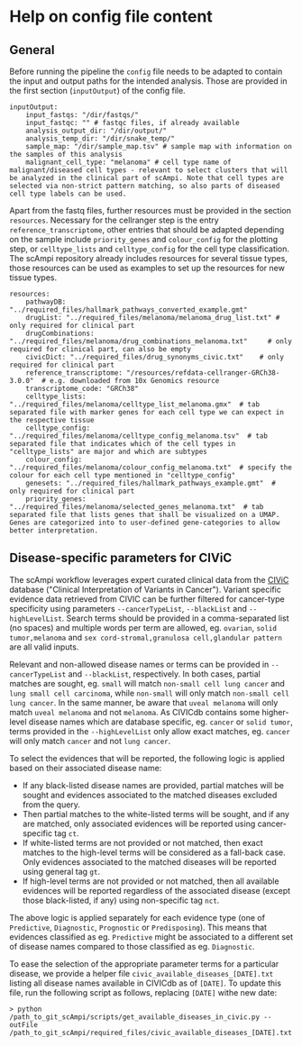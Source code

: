 # Help on config file content

## General

Before running the pipeline the `config` file needs to be adapted to contain the input and output paths for the intended analysis. Those are provided in the first section (`inputOutput`) of the config file.

    inputOutput:
        input_fastqs: "/dir/fastqs/"
        input_fastqc: "" # fastqc files, if already available
        analysis_output_dir: "/dir/output/"
        analysis_temp_dir: "/dir/snake_temp/"
        sample_map: "/dir/sample_map.tsv" # sample map with information on the samples of this analysis
        malignant_cell_type: "melanoma" # cell type name of malignant/diseased cell types - relevant to select clusters that will be analyzed in the clinical part of scAmpi. Note that cell types are selected via non-strict pattern matching, so also parts of diseased cell type labels can be used.

Apart from the fastq files, further resources must be provided in the section `resources`. Necessary for the cellranger step is the entry `reference_transcriptome`, other entries that should be adapted depending on the sample include `priority_genes` and `colour_config` for the plotting step, or `celltype_lists` and `celltype_config` for the cell type classification.
The scAmpi repository already includes resources for several tissue types, those resources can be used as examples to set up the resources for new tissue types.

    resources:
        pathwayDB: "../required_files/hallmark_pathways_converted_example.gmt"
        drugList: "../required_files/melanoma/melanoma_drug_list.txt" # only required for clinical part
        drugCombinations: "../required_files/melanoma/drug_combinations_melanoma.txt"     # only required for clinical part, can also be empty
        civicDict: "../required_files/drug_synonyms_civic.txt"    # only required for clinical part
        reference_transcriptome: "/resources/refdata-cellranger-GRCh38-3.0.0"  # e.g. downloaded from 10x Genomics resource 
        transcriptome_code: "GRCh38"
        celltype_lists: "../required_files/melanoma/celltype_list_melanoma.gmx"  # tab separated file with marker genes for each cell type we can expect in the respective tissue
        celltype_config: "../required_files/melanoma/celltype_config_melanoma.tsv"  # tab separated file that indicates which of the cell types in "celltype_lists" are major and which are subtypes
        colour_config: "../required_files/melanoma/colour_config_melanoma.txt"  # specify the colour for each cell type mentioned in "celltype_config"
        genesets: "../required_files/hallmark_pathways_example.gmt"  # only required for clinical part
        priority_genes: "../required_files/melanoma/selected_genes_melanoma.txt"  # tab separated file that lists genes that shall be visualized on a UMAP. Genes are categorized into to user-defined gene-categories to allow better interpretation.

## Disease-specific parameters for CIViC

The scAmpi workflow leverages expert curated clinical data from the [CIViC](https://civicdb.org) database ("Clinical Interpretation of Variants in Cancer"). Variant specific evidence data retrieved from CIVIC can be further filtered for cancer-type specificity using parameters `--cancerTypeList`, `--blackList` and `--highLevelList`. Search terms should be provided in a comma-separated list (no spaces) and multiple words per term are allowed, eg. `ovarian`, `solid tumor,melanoma` and `sex cord-stromal,granulosa cell,glandular pattern` are all valid inputs.

Relevant and non-allowed disease names or terms can be provided in `--cancerTypeList` and `--blackList`, respectively. In both cases, partial matches are sought, eg. `small` will match `non-small cell lung cancer` and `lung small cell carcinoma`, while `non-small` will only match `non-small cell lung cancer`. In the same manner, be aware that `uveal melanoma` will only match `uveal melanoma` and not `melanoma`. As CIVICdb contains some higher-level disease names which are database specific, eg. `cancer` or `solid tumor`, terms provided in the `--highLevelList` only allow exact matches, eg. `cancer` will only match `cancer` and not `lung cancer`.

To select the evidences that will be reported, the following logic is applied based on their associated disease name:
* If any black-listed disease names are provided, partial matches will be sought and evidences associated to the matched diseases excluded from the query.
* Then partial matches to the white-listed terms will be sought, and if any are matched, only associated evidences will be reported using cancer-specific tag `ct`.
* If white-listed terms are not provided or not matched, then exact matches to the high-level terms will be considered as a fall-back case. Only evidences associated to the matched diseases will be reported using general tag `gt`.
* If high-level terms are not provided or not matched, then all available evidences will be reported regardless of the associated disease (except those black-listed, if any) using non-specific tag `nct`.

The above logic is applied separately for each evidence type (one of `Predictive`, `Diagnostic`, `Prognostic` or `Predisposing`). This means that evidences classified as eg. `Predictive` might be associated to a different set of disease names compared to those classified as eg. `Diagnostic`.

To ease the selection of the appropriate parameter terms for a particular disease, we provide a helper file `civic_available_diseases_[DATE].txt` listing all disease names available in CIVICdb as of `[DATE]`. To update this file, run the following script as follows, replacing `[DATE]` withe new date:

    > python /path_to_git_scAmpi/scripts/get_available_diseases_in_civic.py --outFile /path_to_git_scAmpi/required_files/civic_available_diseases_[DATE].txt


